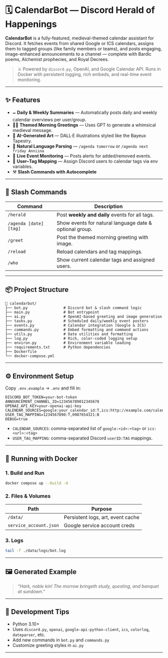 # 🗓️ CalendarBot — Discord Herald of Happenings

**CalendarBot** is a fully-featured, medieval-themed calendar assistant for Discord. It fetches events from shared Google or ICS calendars, assigns them to tagged groups (like family members or teams), and posts engaging, image-enhanced announcements to a channel — complete with Bardic poems, Alchemist prophecies, and Royal Decrees.

> ⚔️ Powered by `discord.py`, OpenAI, and Google Calendar API. Runs in Docker with persistent logging, rich embeds, and real-time event monitoring.

---

## ✨ Features

- 🗕️ **Daily & Weekly Summaries** — Automatically posts daily and weekly calendar overviews per user/group.
- 🤹‍♂️ **Themed Morning Greetings** — Uses GPT to generate a whimsical medieval message.
- 🎨 **AI-Generated Art** — DALL·E illustrations styled like the Bayeux Tapestry.
- 🧠 **Natural Language Parsing** — `/agenda tomorrow` or `/agenda next friday Anniina`
- 🔀 **Live Event Monitoring** — Posts alerts for added/removed events.
- 🧩 **User–Tag Mapping** — Assign Discord users to calendar tags via env variables.
- ⚒️ **Slash Commands with Autocomplete**

---

## 🚀 Slash Commands

| Command           | Description |
|------------------|-------------|
| `/herald`         | Post **weekly and daily** events for all tags. |
| `/agenda [date] [tag]` | Show events for natural language date & optional group. |
| `/greet`          | Post the themed morning greeting with image. |
| `/reload`         | Reload calendars and tag mappings. |
| `/who`            | Show current calendar tags and assigned users. |

---

## 📦 Project Structure

```
📁 calendarbot/
├── bot.py                # Discord bot & slash command logic
├── main.py               # Bot entrypoint
├── ai.py                 # OpenAI-based greeting and image generation
├── tasks.py              # Scheduled daily/weekly event posters
├── events.py             # Calendar integration (Google & ICS)
├── commands.py           # Embed formatting and command actions
├── utils.py              # Date utilities and formatting
├── log.py                # Rich, color-coded logging setup
├── environ.py            # Environment variable loading
├── requirements.txt      # Python dependencies
├── Dockerfile
└── docker-compose.yml
```

---

## ⚙️ Environment Setup

Copy `.env.example` → `.env` and fill in:

```env
DISCORD_BOT_TOKEN=your-bot-token
ANNOUNCEMENT_CHANNEL_ID=123456789012345678
OPENAI_API_KEY=your-openai-api-key
CALENDAR_SOURCES=google:your_calendar_id:T,ics:http://example.com/calendar.ics:B
USER_TAG_MAPPING=1234567890:T,0987654321:B
DEBUG=true
```

- `CALENDAR_SOURCES`: comma-separated list of `google:<id>:<tag>` or `ics:<url>:<tag>`
- `USER_TAG_MAPPING`: comma-separated Discord `userID:TAG` mappings.

---

## 🐋 Running with Docker

### 1. Build and Run

```bash
docker compose up --build -d
```

### 2. Files & Volumes

| Path                  | Purpose                           |
|-----------------------|-----------------------------------|
| `/data/`              | Persistent logs, art, event cache |
| `service_account.json`| Google service account creds      |

### 3. Logs

```bash
tail -f ./data/logs/bot.log
```

---

## 🖼️ Generated Example

> _“Hark, noble kin! The morrow bringeth study, questing, and banquet at sundown.”_

---

## 🧪 Development Tips

- Python 3.10+
- Uses `discord.py`, `openai`, `google-api-python-client`, `ics`, `colorlog`, `dateparser`, etc.
- Add new commands in `bot.py` and `commands.py`
- Customize greeting styles in `ai.py`

---
